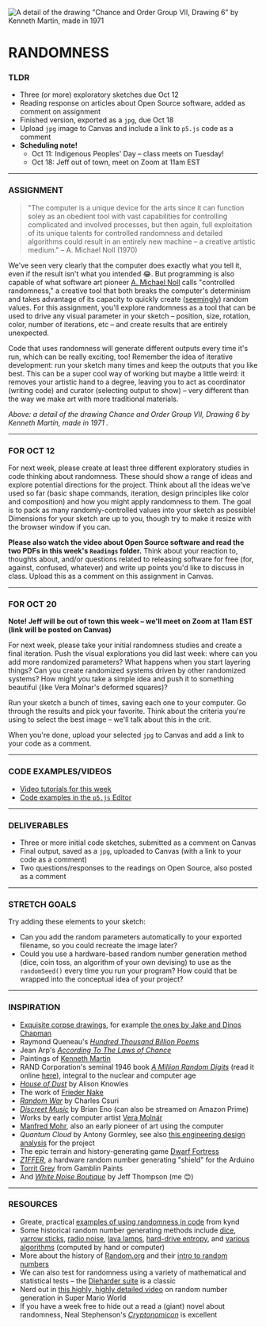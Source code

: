 ![A detail of the drawing "Chance and Order Group VII, Drawing 6" by Kenneth Martin, made in 1971](https://raw.githubusercontent.com/jeffThompson/CreativeProgramming1/master/Week04_Randomness/Images/KennethMartin_ChanceAndOrderGroupVII-Drawing6_1971-DETAIL.jpg)

# RANDOMNESS  

### TLDR  
* Three (or more) exploratory sketches due Oct 12  
* Reading response on articles about Open Source software, added as comment on assignment  
* Finished version, exported as a `jpg`, due Oct 18  
* Upload `jpg` image to Canvas and include a link to `p5.js` code as a comment  
* **Scheduling note!**  
  * Oct 11: Indigenous Peoples' Day – class meets on Tuesday!  
  * Oct 18: Jeff out of town, meet on Zoom at 11am EST

***

### ASSIGNMENT  
> "The computer is a unique device for the arts since it can function soley as an obedient tool with vast capabilities for controlling complicated and involved processes, but then again, full exploitation of its unique talents for controlled randomness and detailed algorithms could result in an entirely new machine – a creative artistic medium." – A. Michael Noll (1970)

We've seen very clearly that the computer does exactly what you tell it, even if the result isn't what you intended 😂. But programming is also capable of what software art pioneer [A. Michael Noll](https://en.wikipedia.org/wiki/A._Michael_Noll) calls "controlled randomness," a creative tool that both breaks the computer's determinism and takes advantage of its capacity to quickly create ([seemingly](https://en.wikipedia.org/wiki/Pseudorandomness)) random values. For this assignment, you'll explore randomness as a tool that can be used to drive any visual parameter in your sketch – position, size, rotation, color, number of iterations, etc – and create results that are entirely unexpected.

Code that uses randomness will generate different outputs every time it's run, which can be really exciting, too! Remember the idea of iterative development: run your sketch many times and keep the outputs that you like best. This can be a super cool way of working but maybe a little weird: it removes your artistic hand to a degree, leaving you to act as coordinator (writing code) and curator (selecting output to show) – very different than the way we make art with more traditional materials.

*Above: a detail of the drawing *Chance and Order Group VII, Drawing 6* by Kenneth Martin, made in 1971
.*  

***

### FOR OCT 12  
For next week, please create at least three different exploratory studies in code thinking about randomness. These should show a range of ideas and explore potential directions for the project. Think about all the ideas we've used so far (basic shape commands, iteration, design principles like color and composition) and how you might apply randomness to them. The goal is to pack as many randomly-controlled values into your sketch as possible! Dimensions for your sketch are up to you, though try to make it resize with the browser window if you can.

**Please also watch the video about Open Source software and read the two PDFs in this week's `Readings` folder.** Think about your reaction to, thoughts about, and/or questions related to releasing software for free (for, against, confused, whatever) and write up points you'd like to discuss in class. Upload this as a comment on this assignment in Canvas.

***

### FOR OCT 20  
**Note! Jeff will be out of town this week – we'll meet on Zoom at 11am EST (link will be posted on Canvas)**

For next week, please take your initial randomness studies and create a final iteration. Push the visual explorations you did last week: where can you add more randomized parameters? What happens when you start layering things? Can you create randomized systems driven by other randomized systems? How might you take a simple idea and push it to something beautiful (like Vera Molnar's deformed squares)?

Run your sketch a bunch of times, saving each one to your computer. Go through the results and pick your favorite. Think about the criteria you're using to select the best image – we'll talk about this in the crit.

When you're done, upload your selected `jpg` to Canvas and add a link to your code as a comment.

***

### CODE EXAMPLES/VIDEOS  
* [Video tutorials for this week](https://www.youtube.com/playlist?list=PLsGCUnpinsDlRyO_BQ4MwQrOcuXwQg53x)  
* [Code examples in the `p5.js` Editor](https://editor.p5js.org/jeffThompson/collections/068j0-ph-)  

***

### DELIVERABLES  
* Three or more initial code sketches, submitted as a comment on Canvas  
* Final output, saved as a `jpg`, uploaded to Canvas (with a link to your code as a comment)  
* Two questions/responses to the readings on Open Source, also posted as a comment  

***

### STRETCH GOALS  
Try adding these elements to your sketch:

* Can you add the random parameters automatically to your exported filename, so you could recreate the image later?  
* Could you use a hardware-based random number generation method (dice, coin toss, an algorithm of your own devising) to use as the `randomSeed()` every time you run your program? How could that be wrapped into the conceptual idea of your project?  

***

### INSPIRATION  
* [Exquisite corpse drawings](https://en.wikipedia.org/wiki/Exquisite_corpse), for example [the ones by Jake and Dinos Chapman](http://www.tate.org.uk/art/artworks/chapman-exquisite-corpse-p78458)  
* Raymond Queneau's [*Hundred Thousand Billion Poems*](http://www.leoalmanac.org/vol17-no2-hundred-thousand-billion-fingers/)  
* Jean Arp's [*According To The Laws of Chance*](http://www.tate.org.uk/art/artworks/arp-according-to-the-laws-of-chance-t05005)  
* Paintings of [Kenneth Martin](http://www.tate.org.uk/art/artworks/martin-chance-and-order-v-p04589)  
* RAND Corporation's seminal 1946 book [*A Million Random Digits*](https://en.wikipedia.org/wiki/A_Million_Random_Digits_with_100,000_Normal_Deviates) (read it online [here](http://www.rand.org/pubs/monograph_reports/MR1418.html)), integral to the nuclear and computer age  
* [*House of Dust*](http://e-flux.com/aup/project/alison-knowles/) by Alison Knowles  
* The work of [Frieder Nake](https://en.wikipedia.org/wiki/Frieder_Nake)  
* [*Random War*](http://csuriproject.osu.edu/index.php/Detail/objects/539) by Charles Csuri
* [*Discreet Music*](https://www.youtube.com/watch?v=LOpRj927vRc) by Brian Eno (can also be streamed on Amazon Prime)  
* Works by early computer artist [Vera Molnár](https://en.wikipedia.org/wiki/Vera_Moln%C3%A1r)  
* [Manfred Mohr](https://en.wikipedia.org/wiki/Manfred_Mohr), also an early pioneer of art using the computer  
* *Quantum Cloud* by Antony Gormley, see also [this engineering design analysis](http://www.lusas.com/case/civil/gormley.html) for the project  
* The epic terrain and history-generating game [Dwarf Fortress](http://www.bay12games.com/dwarves)  
* [*Z1FFER*](http://www.creativeapplications.net/arduino-2/z1ffer/), a hardware random number generating "shield" for the Arduino  
* [Torrit Grey](https://www.gamblincolors.com/torrit-grey) from Gamblin Paints  
* And [*White Noise Boutique*](http://jeffreythompson.org/white-noise-boutique.php) by Jeff Thompson (me 😊)  

***

### RESOURCES  
* Greate, practical [examples of using randomness in code](https://kynd.github.io/p5sketches/random.html) from kynd  
* Some historical random number generating methods include [dice](https://en.wikipedia.org/wiki/Dice), [yarrow sticks](https://en.wikipedia.org/wiki/I_Ching_divination), [radio noise](https://www.random.org/history/), [lava lamps](https://en.wikipedia.org/wiki/Lavarand), [hard-drive entropy](https://en.wikipedia.org/wiki/Entropy_(computing)), and [various algorithms](https://en.wikipedia.org/wiki/Mersenne_Twister) (computed by hand or computer)  
* More about the history of [Random.org](https://www.random.org/history/) and their [intro to random numbers](https://www.random.org/randomness/)  
* We can also test for randomness using a variety of mathematical and statistical tests – the [Dieharder suite](https://www.phy.duke.edu/~rgb/General/dieharder.php) is a classic  
* Nerd out in [this highly, highly detailed video](https://www.youtube.com/watch?v=q15yNrJHOak) on random number generation in Super Mario World  
* If you have a week free to hide out a read a (giant) novel about randomness, Neal Stephenson's [*Cryptonomicon*](https://en.wikipedia.org/wiki/Cryptonomicon) is excellent  

